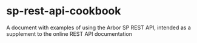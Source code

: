 # sp-rest-api-cookbook
A document with examples of using the Arbor SP REST API, intended as a supplement to the online REST API documentation
